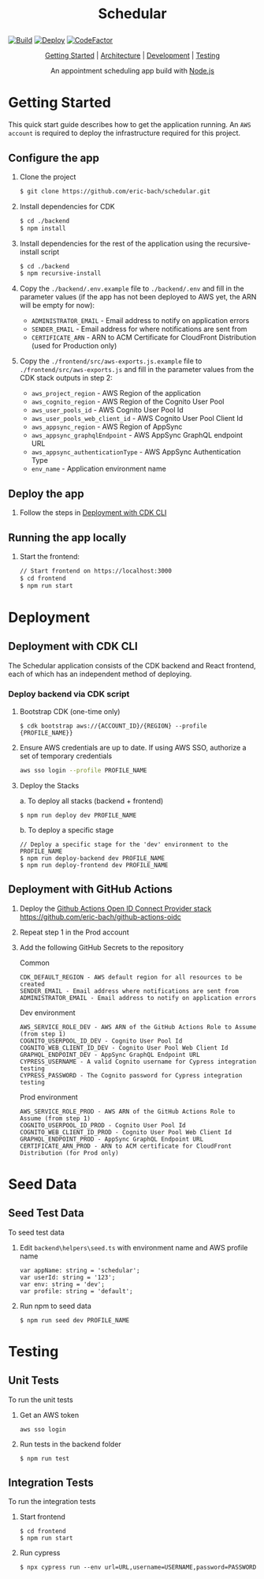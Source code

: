 <h1 align="center">
  <p align="center">
    Schedular
  </p>
</h1>

[![Build](https://github.com/eric-bach/schedular/actions/workflows/test.yml/badge.svg)](https://github.com/eric-bach/schedular/actions/workflows/test.yml)
[![Deploy](https://github.com/eric-bach/schedular/actions/workflows/deploy.yml/badge.svg)](https://github.com/eric-bach/schedular/actions/workflows/deploy.yml)
[![CodeFactor](https://www.codefactor.io/repository/github/eric-bach/schedular/badge?s=5328dde3eb9cb4aa1d0e1f9dcc877fd08654c714)](https://www.codefactor.io/repository/github/eric-bach/schedular)

<p align="center">
  <a href="#getting-started">Getting Started</a> |
  <a href="#architecture">Architecture</a> |
  <a href="#deployment">Development</a> |
  <a href="#testing">Testing</a>
</p>

<p align="center">
  An appointment scheduling app build with <a href="https://nodejs.org">Node.js</a>
</p>

# Getting Started

This quick start guide describes how to get the application running. An `AWS account` is required to deploy the infrastructure required for this project.

## Configure the app

1.  Clone the project

    ```bash
    $ git clone https://github.com/eric-bach/schedular.git
    ```

2.  Install dependencies for CDK

    ```bash
    $ cd ./backend
    $ npm install
    ```

3.  Install dependencies for the rest of the application using the recursive-install script

    ```bash
    $ cd ./backend
    $ npm recursive-install
    ```

4.  Copy the `./backend/.env.example` file to `./backend/.env` and fill in the parameter values (if the app has not been deployed to AWS yet, the ARN will be empty for now):

    - `ADMINISTRATOR_EMAIL` - Email address to notify on application errors
    - `SENDER_EMAIL` - Email address for where notifications are sent from
    - `CERTIFICATE_ARN` - ARN to ACM Certificate for CloudFront Distribution (used for Production only)

5.  Copy the `./frontend/src/aws-exports.js.example` file to `./frontend/src/aws-exports.js` and fill in the parameter values from the CDK stack outputs in step 2:

    - `aws_project_region` - AWS Region of the application
    - `aws_cognito_region` - AWS Region of the Cognito User Pool
    - `aws_user_pools_id` - AWS Cognito User Pool Id
    - `aws_user_pools_web_client_id` - AWS Cognito User Pool Client Id
    - `aws_appsync_region` - AWS Region of AppSync
    - `aws_appsync_graphqlEndpoint` - AWS AppSync GraphQL endpoint URL
    - `aws_appsync_authenticationType` - AWS AppSync Authentication Type
    - `env_name` - Application environment name

## Deploy the app

1.  Follow the steps in [Deployment with CDK CLI](#deployment-with-cdk-cli)

## Running the app locally

1.  Start the frontend:

    ```bash
    // Start frontend on https://localhost:3000
    $ cd frontend
    $ npm run start
    ```

# Deployment

## Deployment with CDK CLI

The Schedular application consists of the CDK backend and React frontend, each of which has an independent method of deploying.

### Deploy backend via CDK script

1. Bootstrap CDK (one-time only)

   ```
   $ cdk bootstrap aws://{ACCOUNT_ID}/{REGION} --profile {PROFILE_NAME}}
   ```

2. Ensure AWS credentials are up to date. If using AWS SSO, authorize a set of temporary credentials

   ```bash
   aws sso login --profile PROFILE_NAME
   ```

3. Deploy the Stacks

   a. To deploy all stacks (backend + frontend)

   ```
   $ npm run deploy dev PROFILE_NAME
   ```

   b. To deploy a specific stage

   ```
   // Deploy a specific stage for the 'dev' environment to the PROFILE_NAME
   $ npm run deploy-backend dev PROFILE_NAME
   $ npm run deploy-frontend dev PROFILE_NAME
   ```

## Deployment with GitHub Actions

1. Deploy the [Github Actions Open ID Connect Provider stack](https://github.com/eric-bach/github-actions-oidc)
   https://github.com/eric-bach/github-actions-oidc

2. Repeat step 1 in the Prod account

3. Add the following GitHub Secrets to the repository

   Common

   ```
   CDK_DEFAULT_REGION - AWS default region for all resources to be created
   SENDER_EMAIL - Email address where notifications are sent from
   ADMINISTRATOR_EMAIL - Email address to notify on application errors
   ```

   Dev environment

   ```
   AWS_SERVICE_ROLE_DEV - AWS ARN of the GitHub Actions Role to Assume (from step 1)
   COGNITO_USERPOOL_ID_DEV - Cognito User Pool Id
   COGNITO_WEB_CLIENT_ID_DEV - Cognito User Pool Web Client Id
   GRAPHQL_ENDPOINT_DEV - AppSync GraphQL Endpoint URL
   CYPRESS_USERNAME - A valid Cognito username for Cypress integration testing
   CYPRESS_PASSWORD - The Cognito password for Cypress integration testing
   ```

   Prod environment

   ```
   AWS_SERVICE_ROLE_PROD - AWS ARN of the GitHub Actions Role to Assume (from step 1)
   COGNITO_USERPOOL_ID_PROD - Cognito User Pool Id
   COGNITO_WEB_CLIENT_ID_PROD - Cognito User Pool Web Client Id
   GRAPHQL_ENDPOINT_PROD - AppSync GraphQL Endpoint URL
   CERTIFICATE_ARN_PROD - ARN to ACM certificate for CloudFront Distribution (for Prod only)
   ```

# Seed Data

## Seed Test Data

To seed test data

1. Edit `backend\helpers\seed.ts` with environment name and AWS profile name

   ```
   var appName: string = 'schedular';
   var userId: string = '123';
   var env: string = 'dev';
   var profile: string = 'default';
   ```

2. Run npm to seed data

   ```
   $ npm run seed dev PROFILE_NAME
   ```

# Testing

## Unit Tests

To run the unit tests

1. Get an AWS token

   ```
   aws sso login
   ```

2. Run tests in the backend folder

   ```
   $ npm run test
   ```

## Integration Tests

To run the integration tests

1. Start frontend

   ```
   $ cd frontend
   $ npm run start
   ```

2. Run cypress

   ```
   $ npx cypress run --env url=URL,username=USERNAME,password=PASSWORD
   ```
